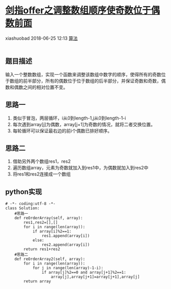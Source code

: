 <div class="blog-article">
    <h1><a href="p.html?p=算法/剑指offer之调整数组顺序使奇数位于偶数前面" class="title">剑指offer之调整数组顺序使奇数位于偶数前面</a></h1>
    <span class="author">xiashuobad</span>
    <span class="time">2018-06-25 12:13</span>
    <span><a href="tags.html?t=算法" class="tag">算法</a></span>
    </div>
<br/>

## 题目描述 ##
输入一个整数数组，实现一个函数来调整该数组中数字的顺序，使得所有的奇数位于数组的前半部分，所有的偶数位于位于数组的后半部分，并保证奇数和奇数，偶数和偶数之间的相对位置不变。
## 思路一 ##
1. 类似于冒泡，两层循环，i从0到length-1,j从0到length-1-i
2. 每次遇到array[j]为偶数，array[j+1]为奇数的情况，就将二者交换位置。
3. 每轮循环可以保证最右边的前i个偶数已排好顺序。

## 思路二 ##
1. 借助另外两个数组res1，res2
2. 遍历数组array，元素为奇数就加入到res1中，为偶数就加入到res2中
3. 将res1和res2连接成一个数组

## python实现 ##
	# -*- coding:utf-8 -*-
	class Solution:
		#思路一
	    def reOrderArray(self, array):
	        res1,res2=[],[]
	        for i in range(len(array)):
	            if array[i]%2==1:
	                res1.append(array[i])
	            else:
	                res2.append(array[i])
	        return res1+res2
		#思路二
	    def reOrderArray2(self, array):
	        for i in range(len(array)):
	            for j in range(len(array)-1-i):
	                if array[j]%2==0 and array[j+1]%2==1:
	                    array[j],array[j+1]=array[j+1],array[j]
	        return array